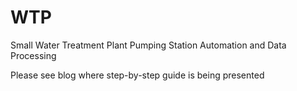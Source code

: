 # WTP
Small Water Treatment Plant Pumping Station Automation and Data Processing

Please see blog where step-by-step guide is being presented